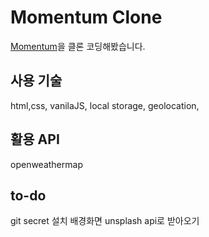 # Momentum Clone

[Momentum](https://momentumdash.com/)을 클론 코딩해봤습니다.

## 사용 기술

html,css, vanilaJS, local storage, geolocation,

## 활용 API

openweathermap

## to-do

git secret 설치
배경화면 unsplash api로 받아오기
